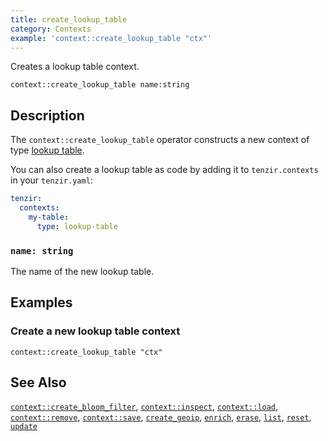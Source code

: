 ```yaml
---
title: create_lookup_table
category: Contexts
example: 'context::create_lookup_table "ctx"'
---
```


Creates a lookup table context.

```tql
context::create_lookup_table name:string
```

## Description

The `context::create_lookup_table` operator constructs a new context of type
[lookup table](/explanations/enrichment#lookup-table).

You can also create a lookup table as code by adding it to `tenzir.contexts` in
your `tenzir.yaml`:

```yaml title="<prefix>/etc/tenzir/tenzir.yaml"
tenzir:
  contexts:
    my-table:
      type: lookup-table
```

### `name: string`

The name of the new lookup table.

## Examples

### Create a new lookup table context

```tql
context::create_lookup_table "ctx"
```

## See Also

[`context::create_bloom_filter`](/reference/operators/context/create_bloom_filter),
[`context::inspect`](/reference/operators/context/inspect),
[`context::load`](/reference/operators/context/load),
[`context::remove`](/reference/operators/context/remove),
[`context::save`](/reference/operators/context/save),
[`create_geoip`](/reference/operators/context/create_geoip),
[`enrich`](/reference/operators/context/enrich),
[`erase`](/reference/operators/context/erase),
[`list`](/reference/operators/context/list),
[`reset`](/reference/operators/context/reset),
[`update`](/reference/operators/context/update)
